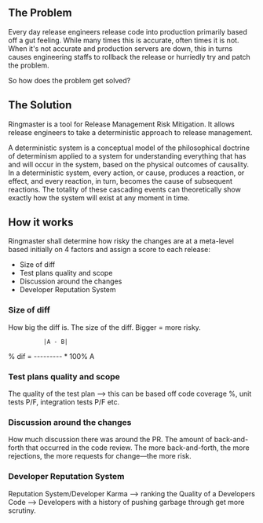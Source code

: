 ## The Problem
Every day release engineers release code into production primarily based off a gut feeling. While many times this is accurate, often times it is not. When it's not accurate and production servers are down, this in turns causes engineering staffs to rollback the release or hurriedly try and patch the problem.

So how does the problem get solved?

## The Solution
Ringmaster is a tool for Release Management Risk Mitigation. It allows release engineers to take a deterministic approach to release management.

A deterministic system is a conceptual model of the philosophical doctrine of determinism applied to a system for understanding everything that has and will occur in the system, based on the physical outcomes of causality. In a deterministic system, every action, or cause, produces a reaction, or effect, and every reaction, in turn, becomes the cause of subsequent reactions. The totality of these cascading events can theoretically show exactly how the system will exist at any moment in time.

## How it works
Ringmaster shall determine how risky the changes are at a meta-level based initially on 4 factors and assign a score to each release:

* Size of diff
* Test plans quality and scope
* Discussion around the changes
* Developer Reputation System

### Size of diff
How big the diff is. The size of the diff. Bigger = more risky.

        	  |A - B|
% dif = --------- * 100%
                 A

### Test plans quality and scope
The quality of the test plan --> this can be based off code coverage %, unit tests P/F, integration tests P/F etc.

### Discussion around the changes
How much discussion there was around the PR. The amount of back-and-forth that occurred in the code review. The more back-and-forth, the more rejections, the more requests for change—the more risk.

### Developer Reputation System
Reputation System/Developer Karma --> ranking the Quality of a Developers Code --> Developers with a history of pushing garbage through get more scrutiny.




